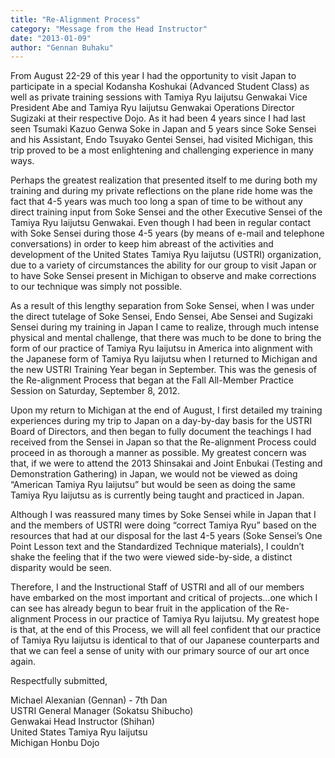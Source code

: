 ```yaml
---
title: "Re-Alignment Process"
category: "Message from the Head Instructor"
date: "2013-01-09"
author: "Gennan Buhaku"
---
```


From August 22-29 of this year I had the opportunity to visit Japan to participate in a special Kodansha Koshukai (Advanced Student Class) as well as private training sessions with Tamiya Ryu Iaijutsu Genwakai Vice President Abe and Tamiya Ryu Iaijutsu Genwakai Operations Director Sugizaki at their respective Dojo. As it had been 4 years since I had last seen Tsumaki Kazuo Genwa Soke in Japan and 5 years since Soke Sensei and his Assistant, Endo Tsuyako Gentei Sensei, had visited Michigan, this trip proved to be a most enlightening and challenging experience in many ways.

Perhaps the greatest realization that presented itself to me during both my training and during my private reflections on the plane ride home was the fact that 4-5 years was much too long a span of time to be without any direct training input from Soke Sensei and the other Executive Sensei of the Tamiya Ryu Iaijutsu Genwakai. Even though I had been in regular contact with Soke Sensei during those 4-5 years (by means of e-mail and telephone conversations) in order to keep him abreast of the activities and development of the United States Tamiya Ryu Iaijutsu (USTRI) organization, due to a variety of circumstances the ability for our group to visit Japan or to have Soke Sensei present in Michigan to observe and make corrections to our technique was simply not possible.

As a result of this lengthy separation from Soke Sensei, when I was under the direct tutelage of Soke Sensei, Endo Sensei, Abe Sensei and Sugizaki Sensei during my training in Japan I came to realize, through much intense physical and mental challenge, that there was much to be done to bring the form of our practice of Tamiya Ryu Iaijutsu in America into alignment with the Japanese form of Tamiya Ryu Iaijutsu when I returned to Michigan and the new USTRI Training Year began in September. This was the genesis of the Re-alignment Process that began at the Fall All-Member Practice Session on Saturday, September 8, 2012.

Upon my return to Michigan at the end of August, I first detailed my training experiences during my trip to Japan on a day-by-day basis for the USTRI Board of Directors, and then began to fully document the teachings I had received from the Sensei in Japan so that the Re-alignment Process could proceed in as thorough a manner as possible. My greatest concern was that, if we were to attend the 2013 Shinsakai and Joint Enbukai (Testing and Demonstration Gathering) in Japan, we would not be viewed as doing “American Tamiya Ryu Iaijutsu” but would be seen as doing the same Tamiya Ryu Iaijutsu as is currently being taught and practiced in Japan.

Although I was reassured many times by Soke Sensei while in Japan that I and the members of USTRI were doing “correct Tamiya Ryu” based on the resources that had at our disposal for the last 4-5 years (Soke Sensei’s One Point Lesson text and the Standardized Technique materials), I couldn’t shake the feeling that if the two were viewed side-by-side, a distinct disparity would be seen.

Therefore, I and the Instructional Staff of USTRI and all of our members have embarked on the most important and critical of projects…one which I can see has already begun to bear fruit in the application of the Re-alignment Process in our practice of Tamiya Ryu Iaijutsu. My greatest hope is that, at the end of this Process, we will all feel confident that our practice of Tamiya Ryu Iaijutsu is identical to that of our Japanese counterparts and that we can feel a sense of unity with our primary source of our art once again.

Respectfully submitted,

Michael Alexanian (Gennan) - 7th Dan<br>
USTRI General Manager (Sokatsu Shibucho)<br>
Genwakai Head Instructor (Shihan)<br>
United States Tamiya Ryu Iaijutsu<br>
Michigan Honbu Dojo
